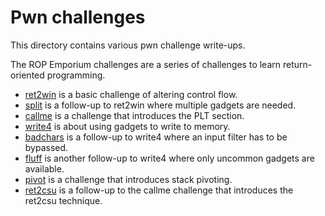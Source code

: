 # Pwn challenges
This directory contains various pwn challenge write-ups.

The ROP Emporium challenges are a series of challenges to learn return-oriented programming.
* [ret2win](https://github.com/TSpeel/writeups/blob/main/pwn/ROPEmporium1_ret2win/README.md) is a basic challenge of altering control flow.
* [split](https://github.com/TSpeel/writeups/blob/main/pwn/ROPEmporium2_split/README.md) is a follow-up to ret2win where multiple gadgets are needed.
* [callme](https://github.com/TSpeel/writeups/blob/main/pwn/ROPEmporium3_callme/README.md) is a challenge that introduces the PLT section.
* [write4](https://github.com/TSpeel/writeups/blob/main/pwn/ROPEmporium4_write4/README.md) is about using gadgets to write to memory.
* [badchars](https://github.com/TSpeel/writeups/blob/main/pwn/ROPEmporium5_badchars/README.md) is a follow-up to write4 where an input filter has to be bypassed.
* [fluff](https://github.com/TSpeel/writeups/blob/main/pwn/ROPEmporium6_fluff/README.md) is another follow-up to write4 where only uncommon gadgets are available.
* [pivot](https://github.com/TSpeel/writeups/blob/main/pwn/ROPEmporium7_pivot/README.md) is a challenge that introduces stack pivoting.
* [ret2csu](https://github.com/TSpeel/writeups/blob/main/pwn/ROPEmporium8_ret2csu/README.md) is a follow-up to the callme challenge that introduces the ret2csu technique.

